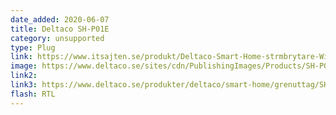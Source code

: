 ```yaml
---
date_added: 2020-06-07
title: Deltaco SH-P01E
category: unsupported
type: Plug
link: https://www.itsajten.se/produkt/Deltaco-Smart-Home-strmbrytare-WiFi-1xCEE-73-energiversikt
image: https://www.deltaco.se/sites/cdn/PublishingImages/Products/SH-P01E.png
link2: 
link3: https://www.deltaco.se/produkter/deltaco/smart-home/grenuttag/SH-P01E
flash: RTL
---
```

